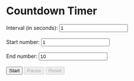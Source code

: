 <!DOCTYPE html>
<html>
  <head>
    <title>Countdown Timer</title>
  </head>
  <body>
    <h1>Countdown Timer</h1>
    <label for="interval">Interval (in seconds):</label>
    <input type="number" id="interval" min="1" value="1">
    <br><br>
    <label for="start">Start number:</label>
    <input type="number" id="start" min="1" value="1">
    <br><br>
    <label for="end">End number:</label>
    <input type="number" id="end" min="1" value="10">
    <br><br>
    <button id="startButton">Start</button>
    <button id="pauseButton" disabled>Pause</button>
    <button id="resetButton" disabled>Reset</button>
    <br><br>
    <div id="countdown"></div>
    <audio id="countdownSound" src="C:\Users\shard\Downloads\FOR GITHUB\1.mp3"></audio>
    <script>
      window.onload = function() {
        const startButton = document.getElementById('startButton');
        const pauseButton = document.getElementById('pauseButton');
        const resetButton = document.getElementById('resetButton');
        const countdownDisplay = document.getElementById('countdown');
        const intervalInput = document.getElementById('interval');
        const startInput = document.getElementById('start');
        const endInput = document.getElementById('end');
        const countdownSound = document.getElementById('countdownSound');

        let intervalId;
        let remainingTime;
        let intervalDuration = 1000;

        function startCountdown() {
          intervalDuration = intervalInput.value * 1000;
          let currentNumber = startInput.value;
          const endNumber = endInput.value;
          countdownDisplay.innerText = currentNumber;
          intervalId = setInterval(function() {
            currentNumber++;
            countdownDisplay.innerText = currentNumber;
            if (currentNumber >= endNumber) {
              clearInterval(intervalId);
              startButton.disabled = false;
              pauseButton.disabled = true;
              resetButton.disabled = false;
            } else if (currentNumber % 1 === 0) {
              countdownSound.currentTime = 0;
              countdownSound.play();
            }
          }, intervalDuration);
          startButton.disabled = true;
          pauseButton.disabled = false;
          resetButton.disabled = true;
        }

        function pauseCountdown() {
          clearInterval(intervalId);
          startButton.disabled = false;
          pauseButton.disabled = true;
          resetButton.disabled = false;
        }

        function resetCountdown() {
          clearInterval(intervalId);
          remainingTime = undefined;
          countdownDisplay.innerText = '';
          startButton.disabled = false;
          pauseButton.disabled = true;
          resetButton.disabled = true;
        }

        startButton.addEventListener('click', startCountdown);
        pauseButton.addEventListener('click', pauseCountdown);
        resetButton.addEventListener('click', resetCountdown);
      }
    </script>
  </body>
</html>
